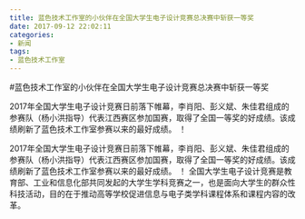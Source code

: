 ```yaml
---
title: 蓝色技术工作室的小伙伴在全国大学生电子设计竞赛总决赛中斩获一等奖
date: 2017-09-12 22:02:11
categories:
- 新闻
tags: 
- 蓝色技术工作室
---
```

#蓝色技术工作室的小伙伴在全国大学生电子设计竞赛总决赛中斩获一等奖

2017年全国大学生电子设计竞赛日前落下帷幕，李肖阳、彭义斌、朱佳君组成的参赛队（杨小洪指导）代表江西赛区参加国赛，取得了全国一等奖的好成绩。该成绩刷新了蓝色技术工作室参赛以来的最好成绩。
！[](https://www.jxut.edu.cn/uploadfile/2017/0913/20170913121702155.jpg)
<!-- more -->

2017年全国大学生电子设计竞赛日前落下帷幕，李肖阳、彭义斌、朱佳君组成的参赛队（杨小洪指导）代表江西赛区参加国赛，取得了全国一等奖的好成绩。该成绩刷新了蓝色技术工作室参赛以来的最好成绩。
！[](https://www.jxut.edu.cn/uploadfile/2017/0913/20170913121702155.jpg)
全国大学生电子设计竞赛是教育部、工业和信息化部共同发起的大学生学科竞赛之一，也是面向大学生的群众性科技活动，目的在于推动高等学校促进信息与电子类学科课程体系和课程内容的改革。